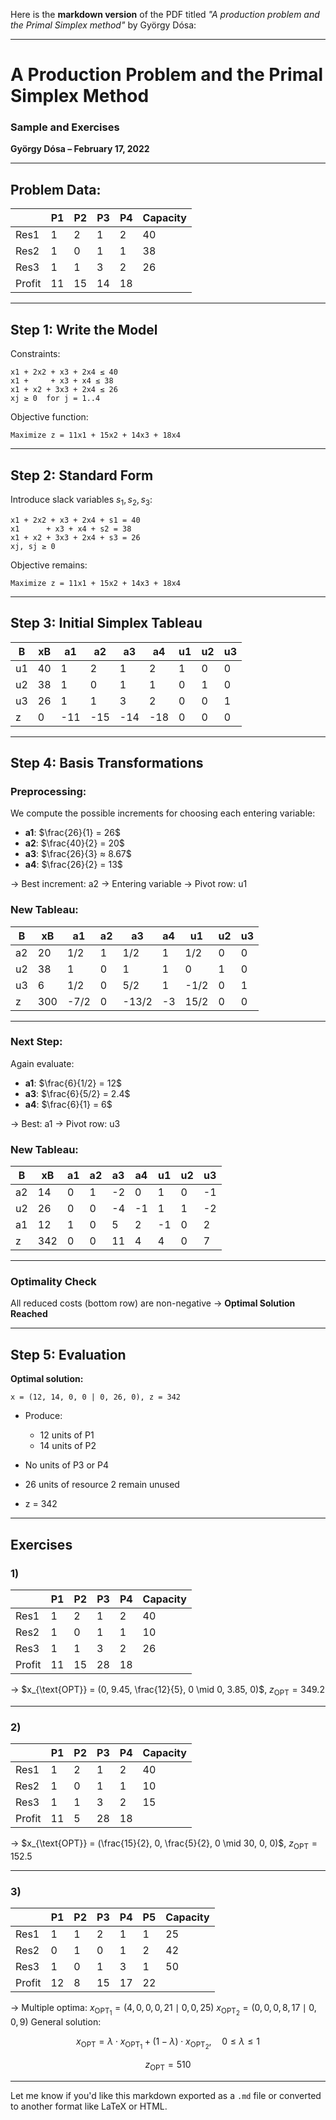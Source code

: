 Here is the **markdown version** of the PDF titled *"A production problem and the Primal Simplex method"* by György Dósa:

---

# A Production Problem and the Primal Simplex Method

### Sample and Exercises

**György Dósa – February 17, 2022**

---

## Problem Data:

|        | P1 | P2 | P3 | P4 | Capacity |
| ------ | -- | -- | -- | -- | -------- |
| Res1   | 1  | 2  | 1  | 2  | 40       |
| Res2   | 1  | 0  | 1  | 1  | 38       |
| Res3   | 1  | 1  | 3  | 2  | 26       |
| Profit | 11 | 15 | 14 | 18 |          |

---

## Step 1: Write the Model

Constraints:

```
x1 + 2x2 + x3 + 2x4 ≤ 40  
x1 +     + x3 + x4 ≤ 38  
x1 + x2 + 3x3 + 2x4 ≤ 26  
xj ≥ 0  for j = 1..4  
```

Objective function:

```
Maximize z = 11x1 + 15x2 + 14x3 + 18x4
```

---

## Step 2: Standard Form

Introduce slack variables $s_1, s_2, s_3$:

```
x1 + 2x2 + x3 + 2x4 + s1 = 40  
x1      + x3 + x4 + s2 = 38  
x1 + x2 + 3x3 + 2x4 + s3 = 26  
xj, sj ≥ 0  
```

Objective remains:

```
Maximize z = 11x1 + 15x2 + 14x3 + 18x4
```

---

## Step 3: Initial Simplex Tableau

| B  | xB | a1  | a2  | a3  | a4  | u1 | u2 | u3 |
| -- | -- | --- | --- | --- | --- | -- | -- | -- |
| u1 | 40 | 1   | 2   | 1   | 2   | 1  | 0  | 0  |
| u2 | 38 | 1   | 0   | 1   | 1   | 0  | 1  | 0  |
| u3 | 26 | 1   | 1   | 3   | 2   | 0  | 0  | 1  |
| z  | 0  | -11 | -15 | -14 | -18 | 0  | 0  | 0  |

---

## Step 4: Basis Transformations

### Preprocessing:

We compute the possible increments for choosing each entering variable:

* **a1**: $\frac{26}{1} = 26$
* **a2**: $\frac{40}{2} = 20$
* **a3**: $\frac{26}{3} ≈ 8.67$
* **a4**: $\frac{26}{2} = 13$

→ Best increment: a2 → Entering variable
→ Pivot row: u1

### New Tableau:

| B  | xB  | a1   | a2 | a3    | a4 | u1   | u2 | u3 |
| -- | --- | ---- | -- | ----- | -- | ---- | -- | -- |
| a2 | 20  | 1/2  | 1  | 1/2   | 1  | 1/2  | 0  | 0  |
| u2 | 38  | 1    | 0  | 1     | 1  | 0    | 1  | 0  |
| u3 | 6   | 1/2  | 0  | 5/2   | 1  | -1/2 | 0  | 1  |
| z  | 300 | -7/2 | 0  | -13/2 | -3 | 15/2 | 0  | 0  |

---

### Next Step:

Again evaluate:

* **a1**: $\frac{6}{1/2} = 12$
* **a3**: $\frac{6}{5/2} = 2.4$
* **a4**: $\frac{6}{1} = 6$

→ Best: a1 → Pivot row: u3

### New Tableau:

| B  | xB  | a1 | a2 | a3 | a4 | u1 | u2 | u3 |
| -- | --- | -- | -- | -- | -- | -- | -- | -- |
| a2 | 14  | 0  | 1  | -2 | 0  | 1  | 0  | -1 |
| u2 | 26  | 0  | 0  | -4 | -1 | 1  | 1  | -2 |
| a1 | 12  | 1  | 0  | 5  | 2  | -1 | 0  | 2  |
| z  | 342 | 0  | 0  | 11 | 4  | 4  | 0  | 7  |

---

### Optimality Check

All reduced costs (bottom row) are non-negative → **Optimal Solution Reached**

---

## Step 5: Evaluation

**Optimal solution:**

```
x = (12, 14, 0, 0 | 0, 26, 0), z = 342
```

* Produce:

  * 12 units of P1
  * 14 units of P2
* No units of P3 or P4
* 26 units of resource 2 remain unused
* z = 342

---

## Exercises

### 1)

|        | P1 | P2 | P3 | P4 | Capacity |
| ------ | -- | -- | -- | -- | -------- |
| Res1   | 1  | 2  | 1  | 2  | 40       |
| Res2   | 1  | 0  | 1  | 1  | 10       |
| Res3   | 1  | 1  | 3  | 2  | 26       |
| Profit | 11 | 15 | 28 | 18 |          |

→ $x_{\text{OPT}} = (0, 9.45, \frac{12}{5}, 0 \mid 0, 3.85, 0)$, $z_{\text{OPT}} = 349.2$

---

### 2)

|        | P1 | P2 | P3 | P4 | Capacity |
| ------ | -- | -- | -- | -- | -------- |
| Res1   | 1  | 2  | 1  | 2  | 40       |
| Res2   | 1  | 0  | 1  | 1  | 10       |
| Res3   | 1  | 1  | 3  | 2  | 15       |
| Profit | 11 | 5  | 28 | 18 |          |

→ $x_{\text{OPT}} = (\frac{15}{2}, 0, \frac{5}{2}, 0 \mid 30, 0, 0)$, $z_{\text{OPT}} = 152.5$

---

### 3)

|        | P1 | P2 | P3 | P4 | P5 | Capacity |
| ------ | -- | -- | -- | -- | -- | -------- |
| Res1   | 1  | 1  | 2  | 1  | 1  | 25       |
| Res2   | 0  | 1  | 0  | 1  | 2  | 42       |
| Res3   | 1  | 0  | 1  | 3  | 1  | 50       |
| Profit | 12 | 8  | 15 | 17 | 22 |          |

→ Multiple optima:
$x_{\text{OPT}_1} = (4, 0, 0, 0, 21 \mid 0, 0, 25)$
$x_{\text{OPT}_2} = (0, 0, 0, 8, 17 \mid 0, 0, 9)$
General solution:

$$
x_{\text{OPT}} = \lambda \cdot x_{\text{OPT}_1} + (1-\lambda) \cdot x_{\text{OPT}_2}, \quad 0 \leq \lambda \leq 1
$$

$$
z_{\text{OPT}} = 510
$$

---

Let me know if you'd like this markdown exported as a `.md` file or converted to another format like LaTeX or HTML.
